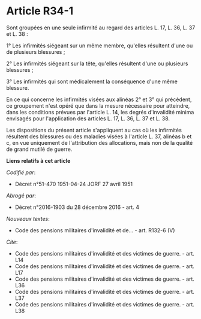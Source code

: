 # Article R34-1

Sont groupées en une seule infirmité au regard des articles L. 17, L. 36, L. 37 et L. 38 :

1° Les infirmités siégeant sur un même membre, qu'elles résultent d'une ou de plusieurs blessures ;

2° Les infirmités siégeant sur la tête, qu'elles résultent d'une ou plusieurs blessures ;

3° Les infirmités qui sont médicalement la conséquence d'une même blessure.

En ce qui concerne les infirmités visées aux alinéas 2° et 3° qui précèdent, ce groupement n'est opéré que dans la mesure
nécessaire pour atteindre, dans les conditions prévues par l'article L. 14, les degrés d'invalidité minima envisagés pour
l'application des articles L. 17, L. 36, L. 37 et L. 38.

Les dispositions du présent article s'appliquent au cas où les infirmités résultent des blessures ou des maladies visées à
l'article L. 37, alinéas b et c, en vue uniquement de l'attribution des allocations, mais non de la qualité de grand mutilé
de guerre.

**Liens relatifs à cet article**

_Codifié par_:

  - Décret n°51-470 1951-04-24 JORF 27 avril 1951

_Abrogé par_:

  - Décret n°2016-1903 du 28 décembre 2016 - art. 4

_Nouveaux textes_:

  - Code des pensions militaires d'invalidité et de... - art. R132-6 (V)

_Cite_:

  - Code des pensions militaires d'invalidité et des victimes de guerre. - art. L14
  - Code des pensions militaires d'invalidité et des victimes de guerre. - art. L17
  - Code des pensions militaires d'invalidité et des victimes de guerre. - art. L36
  - Code des pensions militaires d'invalidité et des victimes de guerre. - art. L37
  - Code des pensions militaires d'invalidité et des victimes de guerre. - art. L38

